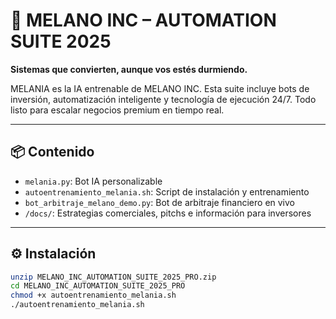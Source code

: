 # 💎 MELANO INC – AUTOMATION SUITE 2025

**Sistemas que convierten, aunque vos estés durmiendo.**

MELANIA es la IA entrenable de MELANO INC. Esta suite incluye bots de inversión, automatización inteligente y tecnología de ejecución 24/7. Todo listo para escalar negocios premium en tiempo real.

---

## 📦 Contenido

- `melania.py`: Bot IA personalizable
- `autoentrenamiento_melania.sh`: Script de instalación y entrenamiento
- `bot_arbitraje_melano_demo.py`: Bot de arbitraje financiero en vivo
- `/docs/`: Estrategias comerciales, pitchs e información para inversores

---

## ⚙️ Instalación

```bash
unzip MELANO_INC_AUTOMATION_SUITE_2025_PRO.zip
cd MELANO_INC_AUTOMATION_SUITE_2025_PRO
chmod +x autoentrenamiento_melania.sh
./autoentrenamiento_melania.sh
